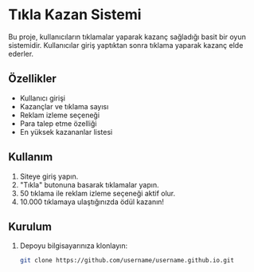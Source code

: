 # Tıkla Kazan Sistemi

Bu proje, kullanıcıların tıklamalar yaparak kazanç sağladığı basit bir oyun sistemidir. Kullanıcılar giriş yaptıktan sonra tıklama yaparak kazanç elde ederler.

## Özellikler

- Kullanıcı girişi
- Kazançlar ve tıklama sayısı
- Reklam izleme seçeneği
- Para talep etme özelliği
- En yüksek kazananlar listesi

## Kullanım

1. Siteye giriş yapın.
2. "Tıkla" butonuna basarak tıklamalar yapın.
3. 50 tıklama ile reklam izleme seçeneği aktif olur.
4. 10.000 tıklamaya ulaştığınızda ödül kazanın!

## Kurulum

1. Depoyu bilgisayarınıza klonlayın:
   ```bash
   git clone https://github.com/username/username.github.io.git
